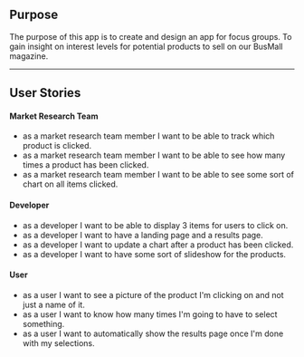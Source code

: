 ## Purpose

The purpose of this app is to create and design an app for focus groups. To gain insight on interest levels for potential products to sell on our BusMall magazine.

---

## User Stories

#### Market Research Team
* as a market research team member I want to be able to track which product is clicked.
* as a market research team member I want to be able to see how many times a product has been clicked.
* as a market research team member I want to be able to see some sort of chart on all items clicked.

#### Developer
* as a developer I want to be able to display 3 items for users to click on.
* as a developer I want to have a landing page and a results page.
* as a developer I want to update a chart after a product has been clicked.
* as a developer I want to have some sort of slideshow for the products.

#### User
* as a user I want to see a picture of the product I'm clicking on and not just a name of it.
* as a user I want to know how many times I'm going to have to select something.
* as a user I want to automatically show the results page once I'm done with my selections.
